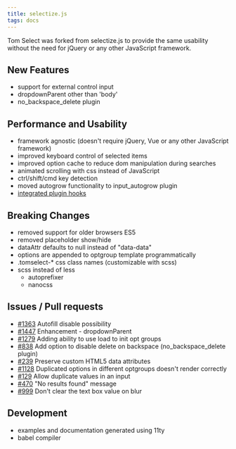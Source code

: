 ```yaml
---
title: selectize.js
tags: docs
---
```


Tom Select was forked from selectize.js to provide the same usability without the need for jQuery or any other JavaScript framework.


## New Features
- support for external control input
- dropdownParent other than 'body'
- no_backspace_delete plugin

## Performance and Usability
- framework agnostic (doesn't require jQuery, Vue or any other JavaScript framework)
- improved keyboard control of selected items
- improved option cache to reduce dom manipulation during searches
- animated scrolling with css instead of JavaScript
- ctrl/shift/cmd key detection
- moved autogrow functionality to input_autogrow plugin
- [integrated plugin hooks](plugins.md)

## Breaking Changes
- removed support for older browsers ES5
- removed placeholder show/hide
- dataAttr defaults to null instead of "data-data"
- options are appended to optgroup template programmatically
- .tomselect-* css class names (customizable with scss)
- scss instead of less
	- autoprefixer
	- nanocss

## Issues / Pull requests
- [#1363](https://github.com/selectize/selectize.js/issues/1363) Autofill disable possibility
- [#1447](https://github.com/selectize/selectize.js/issues/1447) Enhancement - dropdownParent
- [#1279](https://github.com/selectize/selectize.js/issues/1279) Adding ability to use load to init opt groups
- [#838](https://github.com/selectize/selectize.js/issues/838) Add option to disable delete on backspace (no_backspace_delete plugin)
- [#239](https://github.com/selectize/selectize.js/issues/239) Preserve custom HTML5 data attributes
- [#1128](https://github.com/selectize/selectize.js/issues/1128) Duplicated options in different optgroups doesn't render correctly
- [#129](https://github.com/selectize/selectize.js/issues/129) Allow duplicate values in an input
- [#470](https://github.com/selectize/selectize.js/issues/470) "No results found" message
- [#999](https://github.com/selectize/selectize.js/issues/999) Don't clear the text box value on blur


## Development
- examples and documentation generated using 11ty
- babel compiler
